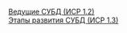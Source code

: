 <a target="_tab" href="https://prezi.com/view/XZsNdaWs5buZux3ZBanH/">Ведущие СУБД (ИСР 1.2)</a><br/>
<a target="_tab" href="https://prezi.com/view/xFU0c21aoMsvgOSEYb9i/">Этапы развития СУБД (ИСР 1.3)</a>
